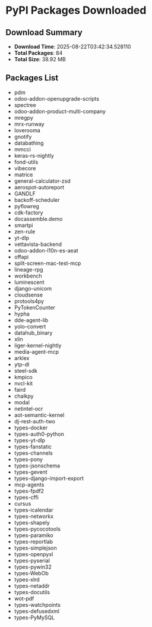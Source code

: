 # PyPI Packages Downloaded

## Download Summary
- **Download Time**: 2025-08-22T03:42:34.528110
- **Total Packages**: 84
- **Total Size**: 38.92 MB

## Packages List
- pdm
- odoo-addon-openupgrade-scripts
- spectree
- odoo-addon-product-multi-company
- mregpy
- mrx-runway
- loverooma
- gnotify
- databathing
- mmcci
- keras-rs-nightly
- fond-utils
- vibecore
- matrice
- general-calculator-zsd
- aerospot-autoreport
- GANDLF
- backoff-scheduler
- pyflowreg
- cdk-factory
- docassemble.demo
- smartpi
- zen-rule
- yt-dlp
- vettavista-backend
- odoo-addon-l10n-es-aeat
- offapi
- split-screen-mac-test-mcp
- lineage-rpg
- workbench
- luminescent
- django-unicom
- cloudsense
- protools4py
- PyTokenCounter
- hypha
- dde-agent-lib
- yolo-convert
- datahub_binary
- xlin
- liger-kernel-nightly
- media-agent-mcp
- arklex
- ytp-dl
- steel-sdk
- kmpico
- nvcl-kit
- faird
- chalkpy
- modal
- netintel-ocr
- aot-semantic-kernel
- dj-rest-auth-two
- types-docker
- types-auth0-python
- types-yt-dlp
- types-fanstatic
- types-channels
- types-pony
- types-jsonschema
- types-gevent
- types-django-import-export
- mcp-agents
- types-fpdf2
- types-cffi
- cursus
- types-icalendar
- types-networkx
- types-shapely
- types-pycocotools
- types-paramiko
- types-reportlab
- types-simplejson
- types-openpyxl
- types-pyserial
- types-pywin32
- types-WebOb
- types-xlrd
- types-netaddr
- types-docutils
- wot-pdf
- types-watchpoints
- types-defusedxml
- types-PyMySQL
